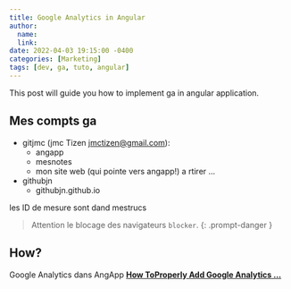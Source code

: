 ```yaml
---
title: Google Analytics in Angular
author:
  name: 
  link: 
date: 2022-04-03 19:15:00 -0400
categories: [Marketing]
tags: [dev, ga, tuto, angular]
---
```


This post will guide you how to implement ga in angular application.

## Mes compts ga

 - gitjmc (jmc Tizen jmctizen@gmail.com):
    - angapp 
    - mesnotes
    - mon site web (qui pointe vers angapp!) a rtirer ...
 - githubjn
    - githubjn.github.io
 
les ID de mesure sont dand mestrucs

> Attention le blocage des navigateurs `blocker`.
{: .prompt-danger }

## How?
Google Analytics dans AngApp [**How ToProperly Add Google Analytics ...**](https://medium.com/madhash/how-to-properly-add-google-analytics-tracking-to-your-angular-web-app-bc7750713c9e)

